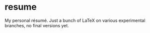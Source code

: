 # resume
My personal résumé.
Just a bunch of LaTeX on various experimental branches, no final versions yet.
